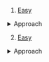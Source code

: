 1. [Easy](https://www.codechef.com/START21B/problems/MEANIDIAN)
<details>
    <summary>Approach</summar>



</details>

2. [Easy](http://www.usaco.org/index.php?page=viewproblem2&cpid=669)
<details>
    <summary>Approach</summar>



</details>